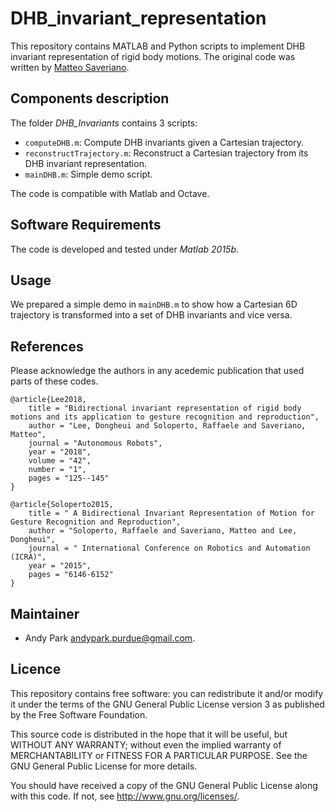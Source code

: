# DHB_invariant_representation

This repository contains MATLAB and Python scripts to implement DHB invariant representation of rigid body motions. The original code was written by [Matteo Saveriano](https://github.com/matteosaveriano/DHB_invariant_representation).

## Components description
The folder _DHB_Invariants_ contains 3 scripts:
- ```computeDHB.m```: Compute DHB invariants given a Cartesian trajectory.
- ```reconstructTrajectory.m```: Reconstruct a Cartesian trajectory from its DHB invariant representation.
- ```mainDHB.m```: Simple demo script.

The code is compatible with Matlab and Octave.

## Software Requirements
The code is developed and tested under _Matlab 2015b_.

## Usage
We prepared a simple demo in ```mainDHB.m``` to show how a Cartesian 6D trajectory is transformed into a set of DHB invariants and vice versa.

## References
Please acknowledge the authors in any acedemic publication that used parts of these codes.
```
@article{Lee2018,
    title = "Bidirectional invariant representation of rigid body motions and its application to gesture recognition and reproduction",
    author = "Lee, Dongheui and Soloperto, Raffaele and Saveriano, Matteo",
    journal = "Autonomous Robots",
    year = "2018",
    volume = "42",
    number = "1",
    pages = "125--145"
}

@article{Soloperto2015,
    title = " A Bidirectional Invariant Representation of Motion for Gesture Recognition and Reproduction",
    author = "Soloperto, Raffaele and Saveriano, Matteo and Lee, Dongheui",
    journal = " International Conference on Robotics and Automation (ICRA)",
    year = "2015",
    pages = "6146-6152"
}
```

## Maintainer

- Andy Park <andypark.purdue@gmail.com>.

## Licence
This repository contains free software: you can redistribute it and/or modify it under the terms of the GNU General Public License version 3 as published by the Free Software Foundation.

This source code is distributed in the hope that it will be useful, but WITHOUT ANY WARRANTY; without even the implied warranty of MERCHANTABILITY or FITNESS FOR A PARTICULAR PURPOSE. See the GNU General Public License for more details.

You should have received a copy of the GNU General Public License along with this code. If not, see http://www.gnu.org/licenses/.
